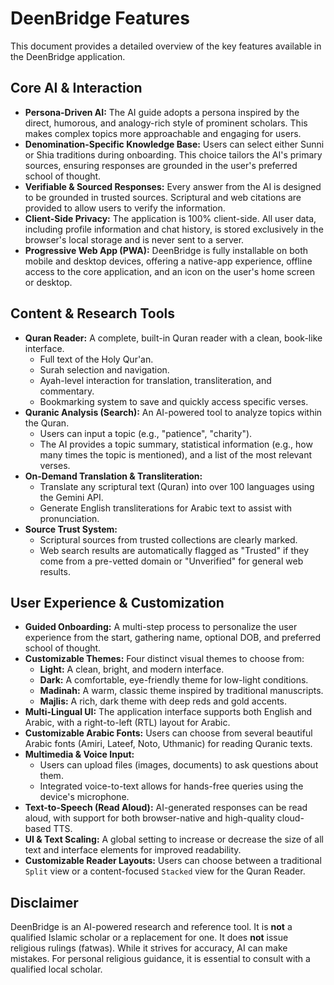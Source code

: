 # DeenBridge Features

This document provides a detailed overview of the key features available in the DeenBridge application.

## Core AI & Interaction

-   **Persona-Driven AI:** The AI guide adopts a persona inspired by the direct, humorous, and analogy-rich style of prominent scholars. This makes complex topics more approachable and engaging for users.
-   **Denomination-Specific Knowledge Base:** Users can select either Sunni or Shia traditions during onboarding. This choice tailors the AI's primary sources, ensuring responses are grounded in the user's preferred school of thought.
-   **Verifiable & Sourced Responses:** Every answer from the AI is designed to be grounded in trusted sources. Scriptural and web citations are provided to allow users to verify the information.
-   **Client-Side Privacy:** The application is 100% client-side. All user data, including profile information and chat history, is stored exclusively in the browser's local storage and is never sent to a server.
-   **Progressive Web App (PWA):** DeenBridge is fully installable on both mobile and desktop devices, offering a native-app experience, offline access to the core application, and an icon on the user's home screen or desktop.

## Content & Research Tools

-   **Quran Reader:** A complete, built-in Quran reader with a clean, book-like interface.
    -   Full text of the Holy Qur'an.
    -   Surah selection and navigation.
    -   Ayah-level interaction for translation, transliteration, and commentary.
    -   Bookmarking system to save and quickly access specific verses.
-   **Quranic Analysis (Search):** An AI-powered tool to analyze topics within the Quran.
    -   Users can input a topic (e.g., "patience", "charity").
    -   The AI provides a topic summary, statistical information (e.g., how many times the topic is mentioned), and a list of the most relevant verses.
-   **On-Demand Translation & Transliteration:**
    -   Translate any scriptural text (Quran) into over 100 languages using the Gemini API.
    -   Generate English transliterations for Arabic text to assist with pronunciation.
-   **Source Trust System:**
    -   Scriptural sources from trusted collections are clearly marked.
    -   Web search results are automatically flagged as "Trusted" if they come from a pre-vetted domain or "Unverified" for general web results.

## User Experience & Customization

-   **Guided Onboarding:** A multi-step process to personalize the user experience from the start, gathering name, optional DOB, and preferred school of thought.
-   **Customizable Themes:** Four distinct visual themes to choose from:
    -   **Light:** A clean, bright, and modern interface.
    -   **Dark:** A comfortable, eye-friendly theme for low-light conditions.
    -   **Madinah:** A warm, classic theme inspired by traditional manuscripts.
    -   **Majlis:** A rich, dark theme with deep reds and gold accents.
-   **Multi-Lingual UI:** The application interface supports both English and Arabic, with a right-to-left (RTL) layout for Arabic.
-   **Customizable Arabic Fonts:** Users can choose from several beautiful Arabic fonts (Amiri, Lateef, Noto, Uthmanic) for reading Quranic texts.
-   **Multimedia & Voice Input:**
    -   Users can upload files (images, documents) to ask questions about them.
    -   Integrated voice-to-text allows for hands-free queries using the device's microphone.
-   **Text-to-Speech (Read Aloud):** AI-generated responses can be read aloud, with support for both browser-native and high-quality cloud-based TTS.
-   **UI & Text Scaling:** A global setting to increase or decrease the size of all text and interface elements for improved readability.
-   **Customizable Reader Layouts:** Users can choose between a traditional `Split` view or a content-focused `Stacked` view for the Quran Reader.

## Disclaimer

DeenBridge is an AI-powered research and reference tool. It is **not** a qualified Islamic scholar or a replacement for one. It does **not** issue religious rulings (fatwas). While it strives for accuracy, AI can make mistakes. For personal religious guidance, it is essential to consult with a qualified local scholar.